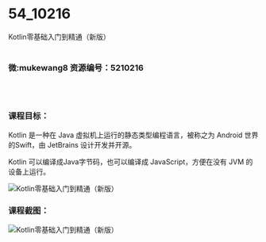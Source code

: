 # 54_10216
Kotlin零基础入门到精通（新版）
<br/></br>
<h3>微:mukewang8 资源编号：5210216</h3>
<br/></br>
<h3>课程目标：</h3>
<p><a title="查看与 Kotlin 相关的文章" target="_blank">Kotlin</a> 是一种在 Java 虚拟机上运行的静态类型编程语言，被称之为 Android 世界的Swift，由 JetBrains 设计开发并开源。</p>
<p><a title="查看与 Kotlin 相关的文章" target="_blank">Kotlin</a> 可以编译成Java字节码，也可以编译成 JavaScript，方便在没有 JVM 的设备上运行。</p>
<p><img src="https://www.ko996.com/wp-content/uploads/img/2020/02/1-41-300x192.png" alt="Kotlin零基础入门到精通（新版）"></p>
<div class="info-desc">
<h3>课程截图：</h3>
<p><img src="https://www.ko996.com/wp-content/uploads/img/2020/02/11-39.png" alt="Kotlin零基础入门到精通（新版）"></p>
<p>&nbsp;</p>


			
</div>
